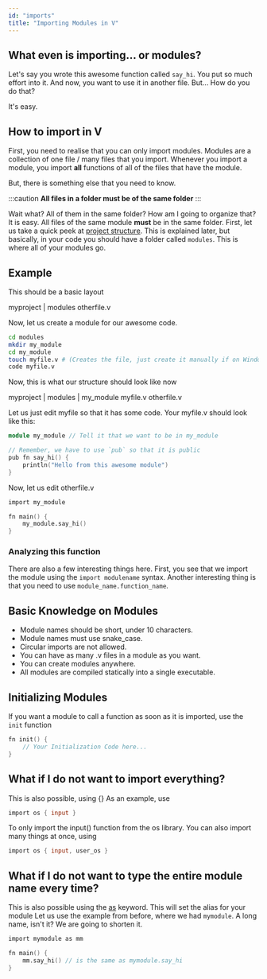 ```yaml
---
id: "imports"
title: "Importing Modules in V"
---
```


## What even is importing... or modules?

Let's say you wrote this awesome function called `say_hi`. You put so much effort into it. And now, you want to use it in another file. But... How do you do that?

It's easy.

## How to import in V

First, you need to realise that you can only import modules. Modules are a collection of one file / many files that you import. Whenever you import a module, you import **all** functions of all of the files that have the module.

But, there is something else that you need to know.

:::caution 
**All files in a folder must be of the same folder**
:::

Wait what? All of them in the same folder? How am I going to organize that? It is easy. All files of the same module **must** be in the same folder.
First, let us take a quick peek at [project structure](../../project-structure). This is explained later, but basically, in your code you should have a folder called
`modules`. This is where all of your modules go.

## Example

This should be a basic layout

myproject
    | modules
    otherfile.v

Now, let us create a module for our awesome code.

```bash
cd modules
mkdir my_module
cd my_module
touch myfile.v # (Creates the file, just create it manually if on Windows)
code myfile.v
```

Now, this is what our structure should look like now

myproject
    | modules
        | my_module
            myfile.v
    otherfile.v

Let us just edit myfile so that it has some code.
Your myfile.v should look like this:
```v
module my_module // Tell it that we want to be in my_module

// Remember, we have to use `pub` so that it is public
pub fn say_hi() {
    println("Hello from this awesome module")
}

```

Now, let us edit otherfile.v

```v
import my_module

fn main() {
    my_module.say_hi()
}
```

### Analyzing this function

There are also a few interesting things here. First, you see that we import the module using the `import modulename` syntax.
Another interesting thing is that you need to use `module_name.function_name`.

## Basic Knowledge on Modules

- Module names should be short, under 10 characters.
- Module names must use snake_case.
- Circular imports are not allowed.
- You can have as many .v files in a module as you want.
- You can create modules anywhere.
- All modules are compiled statically into a single executable.

## Initializing Modules

If you want a module to call a function as soon as it is imported, use the `init` function

```v
fn init() {
    // Your Initialization Code here...
}
```

## What if I do not want to import everything?

This is also possible, using {}
As an example, use
```v
import os { input }
```
To only import the input() function from the os library.
You can also import many things at once, using
```v
import os { input, user_os }
```
## What if I do not want to type the entire module name every time?

This is also possible using the [as](keywords/as) keyword.
This will set the alias for your module
Let us use the example from before, where we had `mymodule`. A long name, isn't it? We are going to shorten it.

```v
import mymodule as mm

fn main() {
    mm.say_hi() // is the same as mymodule.say_hi
}
```